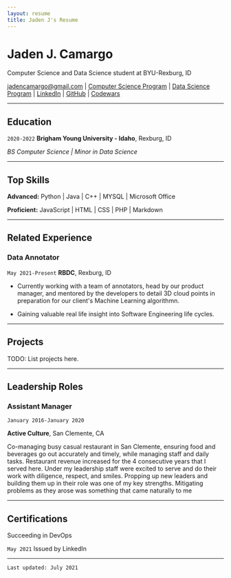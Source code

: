```yaml
---
layout: resume
title: Jaden J's Resume
---
```


# Jaden J. Camargo

Computer Science and Data Science student at BYU-Rexburg, ID

<!-- I want this headline to signal to employers hey I am your potential Analyst, Software Engineer, etcetera.-->

<div id="webaddress">
<a href="jadencamargo@gmail.com">jadencamargo@gmail.com</a>
| <a href="https://github.com/byui-cse">Computer Science Program</a>
| <a href="https://byuidatascience.github.io/development.html">Data Science Program</a>
| <a href="https://www.linkedin.com/in/jaden-camargo/">LinkedIn</a>
| <a href="https://github.com/DearAstoria">GitHub</a>
| <a href="https://www.codewars.com/users/DearAstoria">Codewars</a>
</div>
<!-- https://www.monique.tech/the-art-of-markdown -->

---

## Education

`2020-2022` **Brigham Young University - Idaho**, Rexburg, ID

_BS Computer Science | Minor in Data Science_

<!-- Thinking about listing courses here?-->

---

## Top Skills

**Advanced:** Python | Java | C++ | MYSQL | Microsoft Office

**Proficient:** JavaScript | HTML | CSS | PHP | Markdown

---

## Related Experience

### Data Annotator

`May 2021-Present` **RBDC**, Rexburg, ID

- Currently working with a team of annotators, head by our product manager, and mentored by the developers to detail 3D cloud points in preparation for our client's Machine Learning algorithmn.

- Gaining valuable real life insight into Software Engineering life cycles.

---

## Projects

TODO: List projects here.

---

## Leadership Roles

### Assistant Manager

`January 2016-January 2020`

**Active Culture**, San Clemente, CA

Co-managing busy casual restaurant in San Clemente, ensuring food and beverages go out accurately and timely, while managing staff and daily tasks. Restaurant revenue increased for the 4 consecutive years that I served here. Under my leadership staff were excited to serve and do their work with diligence, respect, and smiles. Propping up new leaders and building them up in their role was one of my key strengths.
Mitigating problems as they arose was something that came naturally to me

---

## Certifications

Succeeding in DevOps

`May 2021` Issued by LinkedIn

---

<!-- ### Footer
Last updated: July 2021-->

`Last updated: July 2021`

<!--## Related Experience

## Service and Work History-->

<!------->
